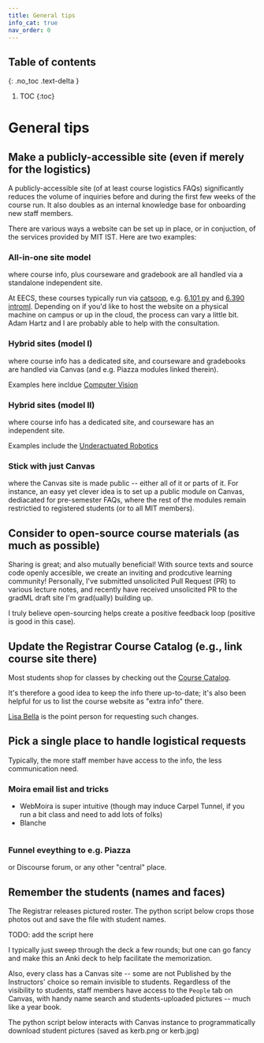 ```yaml
---
title: General tips
info_cat: true
nav_order: 0
---
```


## Table of contents
{: .no_toc .text-delta }

1. TOC
{:toc}

# General tips

## Make a publicly-accessible site (even if merely for the logistics)
A publicly-accessible site (of at least course logistics FAQs) significantly reduces the volume of inquiries before and during the first few weeks of the course run. It also doubles as an internal knowledge base for onboarding new staff members.

There are various ways a website can be set up in place, or in conjuction, of the services provided by MIT IST. Here are two examples:

### All-in-one site model
where course info, plus courseware and gradebook are all handled via a standalone independent site. 

At EECS, these courses typically run via [catsoop](https://catsoop.org), e.g. [6.101 py](https://py.mit.edu) and [6.390 introml](https://introml.mit.edu/spring23). Depending on if you'd like to host the website on a physical machine on campus or up in the cloud, the process can vary a little bit. Adam Hartz and I are probably able to help with the consultation.

<!-- [introml](https://introml.mit.edu/spring23) -->

<!-- <iframe src="https://introml.mit.edu/spring23/info/" width=1000 height=300 async></iframe> -->


### Hybrid sites (model I)
where course info has a dedicated site, and courseware and gradebooks are handled via Canvas (and e.g. Piazza modules linked therein). 

Examples here incldue [Computer Vision]()
<!-- [gradml](https://gradml.mit.edu) -->
<!-- <iframe src="https://gradml.mit.edu/" width=1000 height=300 async></iframe> -->

### Hybrid sites (model II)
where course info has a dedicated site, and courseware has an independent site. 

Examples include the [Underactuated Robotics]()

### Stick with just Canvas
where the Canvas site is made public -- either all of it or parts of it. For instance, an easy yet clever idea is to set up a public module on Canvas, dediacated for pre-semester FAQs, where the rest of the modules remain restrictied to registered students (or to all MIT members).

## Consider to open-source course materials (as much as possible)

Sharing is great; and also mutually beneficial! With source texts and source code openly accesible, we create an inviting and prodcutive learning community! Personally, I've submitted unsolicited Pull Request (PR) to various lecture notes, and recently have received unsolicited PR to the gradML draft site I'm grad(ually) building up.

I truly believe open-sourcing helps create a positive feedback loop (positive is good in this case).

## Update the Registrar Course Catalog (e.g., link course site there)
Most students shop for classes by checking out the [Course Catalog](http://student.mit.edu/catalog/m6a.html). 

It's therefore a good idea to keep the info there up-to-date; it's also been helpful for us to list the course website as "extra info" there.

[Lisa Bella]({{site.baseurl}}/info/contact/#lisa-bella) is the point person for requesting such changes.

## Pick a single place to handle logistical requests
Typically, the more staff member have access to the info, the less communication need. 

### Moira email list and tricks
- WebMoira is super intuitive (though may induce Carpel Tunnel, if you run a bit class and need to add lots of folks)
- Blanche 

```sh

```

### Funnel eveything to e.g. Piazza
or Discourse forum, or any other "central" place.

## Remember the students (names and faces)

The Registrar releases pictured roster. The python script below crops those photos out and save the file with student names. 

TODO: add the script here

I typically just sweep through the deck a few rounds; but one can go fancy and make this an Anki deck to help facilitate the memorization.

Also, every class has a Canvas site -- some are not Published by the Instructors' choice so remain invisible to students. Regardless of the visibility to students, staff members have access to the `People` tab on Canvas, with handy name search and students-uploaded pictures -- much like a year book.

The python script below interacts with Canvas instance to programmatically download student pictures (saved as kerb.png or kerb.jpg)






